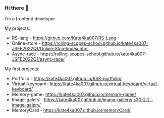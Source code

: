 ### Hi there 👋
I'm a frontend developer

My projects:
- RS-lang - https://github.com/Kate4ka007/RS-Lang
- Online-store - https://rolling-scopes-school.github.io/kate4ka007-JSFE2022Q1/Online-Store/index.html
- Async-race - https://rolling-scopes-school.github.io/kate4ka007-JSFE2022Q1/async-race/

My first projects:
- Portfolio - https://kate4ka007.github.io/RSS-portfolio/
- Virtual-keyboard- https://kate4ka007.github.io/virtual-keyboard/virtual-keyboard/
- Memory-game- https://kate4ka007.github.io/memory-game/
- Image-galery - https://kate4ka007.github.io/image-gallery/js30-2.2.-image-galery/
- MemoryCard - https://kate4ka007.github.io/memoryCard/
<!--
**Kate4ka007/Kate4ka007** is a ✨ _special_ ✨ repository because its `README.md` (this file) appears on your GitHub profile.

Here are some ideas to get you started:

- 🔭 I’m currently working on ...
- 🌱 I’m currently learning ...
- 👯 I’m looking to collaborate on ...
- 🤔 I’m looking for help with ...
- 💬 Ask me about ...
- 📫 How to reach me: ...
- 😄 Pronouns: ...
- ⚡ Fun fact: ...
-->
